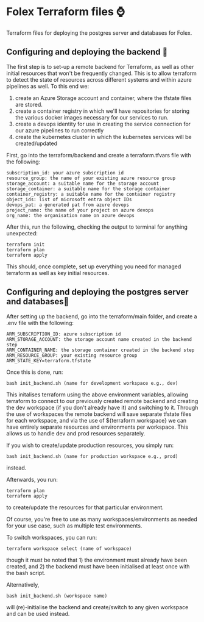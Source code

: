 # Folex Terraform files ⌚
Terraform files for deploying the postgres server and databases for Folex.


## Configuring and deploying the backend 🔨
The first step is to set-up a remote backend for Terraform, as well as other initial resources that won't be frequently changed.
This is to allow terraform to detect the state of resources across different systems and within azure pipelines as well.
To this end we:
1) create an Azure Storage account and container, where the tfstate files are stored.
2) create a container registry in which we'll have repositories for storing the various docker images necessary for our services to run.
3) create a devops identity for use in creating the service connection for our azure pipelines to run correctly
4) create the kubernetes cluster in which the kubernetes services will be created/updated

First, go into the terraform/backend and create a terraform.tfvars file with the following:

```
subscription_id: your azure subscription id
resource_group: the name of your existing azure resource group
storage_account: a suitable name for the storage account
storage_container: a suitable name for the storage container
container_registry: a suitable name for the container registry
object_ids: list of microsoft entra object IDs
devops_pat: a generated pat from azure devops
project_name: the name of your project on azure devops
org_name: the organisation name on azure devops
```

After this, run the following, checking the output to terminal for anything unexpected:

```
terraform init
terraform plan
terraform apply
```
This should, once complete, set up everything you need for managed terraform as well as key initial resources.


## Configuring and deploying the postgres server and databases🔨

After setting up the backend, go into the terraform/main folder, and create a .env file with the following:

```
ARM_SUBSCRIPTION_ID: azure subscription id
ARM_STORAGE_ACCOUNT: the storage account name created in the backend step
ARM_CONTAINER_NAME: the storage container created in the backend step
ARM_RESOURCE_GROUP: your existing resource group
ARM_STATE_KEY=terraform.tfstate
```

Once this is done, run:

```
bash init_backend.sh (name for development workspace e.g., dev)
```

This initalises terraform using the above environment variables, allowing terraform to connect to our previously created remote backend
and creating the dev workspace (if you don't already have it) and switching to it.
Through the use of workspaces the remote backend will save separate tfstate files for each workspace, and via the use of ${terraform.workspace}
we can have entirely separate resources and environments per workspace. This allows us to handle dev and prod resources separately.

If you wish to create/update production resources, you simply run:

```
bash init_backend.sh (name for production workspace e.g., prod)
```

instead.

Afterwards, you run:

```
terraform plan
terraform apply
```

to create/update the resources for that particular environment.

Of course, you're free to use as many workspaces/environments as needed for your use case, such as multiple test environments.

To switch workspaces, you can run:

```
terraform workspace select (name of workspace)
```

though it must be noted that 1) the environment must already have been created, and 2) the backend must have been initialised at least once with the bash script.

Alternatively,

```
bash init_backend.sh (workspace name)
```

will (re)-initialise the backend and create/switch to any given workspace and can be used instead.
